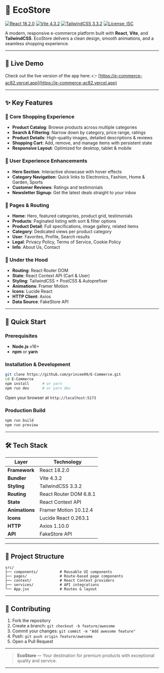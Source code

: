 
# 🌿 EcoStore


[![React 18.2.0](https://img.shields.io/badge/React-18.2.0-blue)](https://reactjs.org/) [![Vite 4.3.2](https://img.shields.io/badge/Vite-4.3.2-green)](https://vitejs.dev/) [![TailwindCSS 3.3.2](https://img.shields.io/badge/TailwindCSS-3.3.2-blue)](https://tailwindcss.com/) [![License: ISC](https://img.shields.io/badge/License-ISC-yellow)](LICENSE)

A modern, responsive e-commerce platform built with **React**, **Vite**, and **TailwindCSS**. EcoStore delivers a clean design, smooth animations, and a seamless shopping experience.

---

## 🌟 Live Demo

Check out the live version of the app here:
👉 [https://e-commerce-ac82.vercel.app](https://e-commerce-ac82.vercel.app)

---

## ✨ Key Features

### 🏬 Core Shopping Experience

* **Product Catalog**: Browse products across multiple categories
* **Search & Filtering**: Narrow down by category, price range, ratings
* **Product Details**: High-quality images, detailed descriptions & reviews
* **Shopping Cart**: Add, remove, and manage items with persistent state
* **Responsive Layout**: Optimized for desktop, tablet & mobile

### 🎨 User Experience Enhancements

* **Hero Section**: Interactive showcase with hover effects
* **Category Navigation**: Quick links to Electronics, Fashion, Home & Garden, Sports
* **Customer Reviews**: Ratings and testimonials
* **Newsletter Signup**: Get the latest deals straight to your inbox

### 📄 Pages & Routing

* **Home**: Hero, featured categories, product grid, testimonials
* **Products**: Paginated listing with sort & filter options
* **Product Detail**: Full specifications, image gallery, related items
* **Category**: Dedicated views per product category
* **User**: Favorites, Profile, Search results
* **Legal**: Privacy Policy, Terms of Service, Cookie Policy
* **Info**: About Us, Contact

### 🔧 Under the Hood

* **Routing**: React Router DOM
* **State**: React Context API (Cart & User)
* **Styling**: TailwindCSS + PostCSS & Autoprefixer
* **Animations**: Framer Motion
* **Icons**: Lucide React
* **HTTP Client**: Axios
* **Data Source**: FakeStore API

---

## 🚀 Quick Start

### Prerequisites

* **Node.js** v16+
* **npm** or **yarn**

### Installation & Development

```bash
git clone https://github.com/princee09/E-Commerce.git
cd E-Commerce
npm install      # or yarn
npm run dev      # or yarn dev
```

Open your browser at `http://localhost:5173`

### Production Build

```bash
npm run build
npm run preview
```

---

## 🛠️ Tech Stack

| Layer          | Technology             |
| -------------- | ---------------------- |
| **Framework**  | React 18.2.0           |
| **Bundler**    | Vite 4.3.2             |
| **Styling**    | TailwindCSS 3.3.2      |
| **Routing**    | React Router DOM 6.8.1 |
| **State**      | React Context API      |
| **Animations** | Framer Motion 10.12.4  |
| **Icons**      | Lucide React 0.263.1   |
| **HTTP**       | Axios 1.10.0           |
| **API**        | FakeStore API          |

---

## 📁 Project Structure

```
src/
├── components/          # Reusable UI components
├── pages/               # Route-based page components
├── context/             # React Context providers
├── services/            # API integrations
└── App.jsx              # Routes & layout
```

---

## 🤝 Contributing

1. Fork the repository
2. Create a branch: `git checkout -b feature/awesome`
3. Commit your changes: `git commit -m "Add awesome feature"`
4. Push: `git push origin feature/awesome`
5. Open a Pull Request

---

> **EcoStore** — Your destination for premium products with exceptional quality and service.

---



